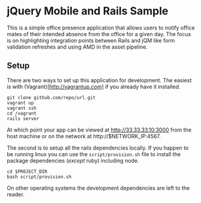 # jQuery Mobile and Rails Sample

This is a simple office presence application that allows users to notify office mates of their intended absence from the office for a given day. The focus is on highlighting integration points between Rails and jQM like form validation refreshes and using AMD in the asset pipeline.

## Setup

There are two ways to set up this application for development. The easiest is with (Vagrant)[http://vagrantup.com] if you already have it installed.

    git clone github.com/repo/url.git
    vagrant up
    vagrant ssh
    cd /vagrant
    rails server

At which point your app can be viewed at http://33.33.33.10:3000 from the host machine or on the network at http://$NETWORK_IP:4567.

The second is to setup all the rails dependencies locally. If you happen to be running linux you can use the `script/provision.sh` file to install the package dependencies (_except_ ruby) including node.

    cd $PROJECT_DIR
    bash script/provision.sh

On other operating systems the development dependencies are left to the reader.
